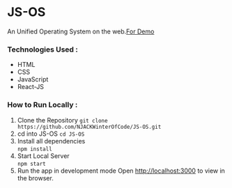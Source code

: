 # JS-OS
An Unified Operating System on the web.[For Demo](https://rajagopalan-gangadharan.github.io/JS-OS/index.html)
### Technologies Used :
  * HTML
  * CSS
  * JavaScript
  * React-JS
  
### How to Run Locally :
1. Clone the Repository
     `git clone https://github.com/NJACKWinterOfCode/JS-OS.git`
2. cd into JS-OS
      `cd JS-OS`
3. Install all dependencies      
      `npm install`     
4. Start Local Server      
      `npm start`
5. Run the app in development mode
Open [http://localhost:3000](http://localhost:3000) to view in the browser. 



